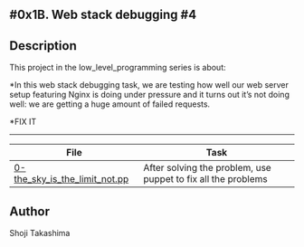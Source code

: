 #0x1B. Web stack debugging #4
---
## Description

This project in the low_level_programming series is about:

*In this web stack debugging task, we are testing how well our web server setup featuring Nginx is doing under pressure and it turns out it’s not doing well: we are getting a huge amount of failed requests.

*FIX IT

---
File|Task
---|---
[0-the_sky_is_the_limit_not.pp](./0-the_sky_is_the_limit_not.pp) | After solving the problem, use puppet to fix all the problems

## Author
 Shoji Takashima
